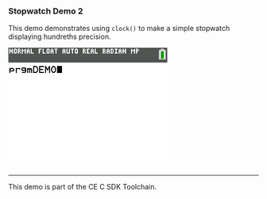 ### Stopwatch Demo 2

This demo demonstrates using `clock()` to make a simple stopwatch displaying
hundreths precision.

![Screenshot](screenshot.png)

---

This demo is part of the CE C SDK Toolchain.
